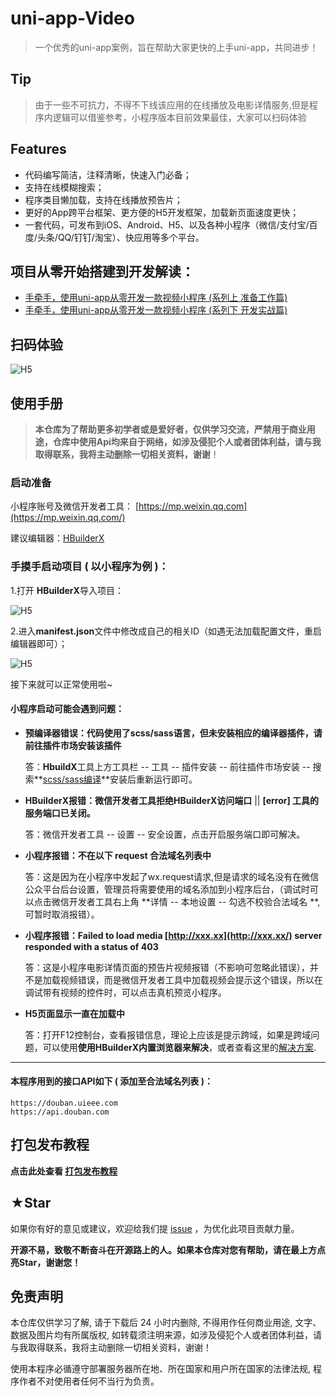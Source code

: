 # uni-app-Video

> 一个优秀的uni-app案例，旨在帮助大家更快的上手uni-app，共同进步！



## Tip

> 由于一些不可抗力，不得不下线该应用的在线播放及电影详情服务,但是程序内逻辑可以借鉴参考，小程序版本目前效果最佳，大家可以扫码体验

## Features

- 代码编写简洁，注释清晰，快速入门必备；
- 支持在线模糊搜索；
- 程序类目懒加载，支持在线播放预告片；
- 更好的App跨平台框架、更方便的H5开发框架，加载新页面速度更快；
- 一套代码，可发布到iOS、Android、H5、以及各种小程序（微信/支付宝/百度/头条/QQ/钉钉/淘宝）、快应用等多个平台。

## 项目从零开始搭建到开发解读：

- [手牵手，使用uni-app从零开发一款视频小程序 (系列上 准备工作篇)](https://juejin.im/post/6861595248104046600)
- [手牵手，使用uni-app从零开发一款视频小程序 (系列下 开发实战篇)](https://juejin.im/post/6861994621417979918)

## 扫码体验

![H5](https://gitee.com/tzlibai/tzImg/raw/master/2021-1-15/1610676167736-222.png)

## 使用手册

>  **本仓库为了帮助更多初学者或是爱好者，仅供学习交流，严禁用于商业用途，仓库中使用Api均来自于网络，如涉及侵犯个人或者团体利益，请与我取得联系，我将主动删除一切相关资料，谢谢**！

### 启动准备

 小程序账号及微信开发者工具： [https://mp.weixin.qq.com](https://mp.weixin.qq.com/)

 建议编辑器：[HBuilderX](https://www.dcloud.io/hbuilderx.html)

### 手摸手启动项目 ( 以小程序为例 )：

1.打开 **HBuilderX**导入项目：

![H5](https://gitee.com/tzlibai/tzImg/raw/master/2021-1-15/1610676513530-33png.png)

2.进入**manifest.json**文件中修改成自己的相关ID（如遇无法加载配置文件，重启编辑器即可）；

![H5](https://gitee.com/tzlibai/tzImg/raw/master/2021-1-15/1610676580789-1111.png)

接下来就可以正常使用啦~

#### 小程序启动可能会遇到问题：	

+ **预编译器错误：代码使用了scss/sass语言，但未安装相应的编译器插件，请前往插件市场安装该插件**

  答：**HbuildX**工具上方工具栏 -- 工具 -- 插件安装 -- 前往插件市场安装 --  搜索**[scss/sass编译](https://ext.dcloud.net.cn/plugin?id=2046)**安装后重新运行即可。

- **HBuilderX报错：微信开发者工具拒绝HBuilderX访问端口** || **[error] 工具的服务端口已关闭。**

  答：微信开发者工具 -- 设置 -- 安全设置，点击开启服务端口即可解决。

- **小程序报错：不在以下 request 合法域名列表中**

  答：这是因为在小程序中发起了wx.request请求,但是请求的域名没有在微信公众平台后台设置，管理员将需要使用的域名添加到小程序后台，（调试时可以点击微信开发者工具右上角 **详情 -- 本地设置 -- 勾选不校验合法域名 **,可暂时取消报错）。

- **小程序报错：Failed to load media [http://xxx.xx](http://xxx.xx/) server responded with a status of 403**

  答：这是小程序电影详情页面的预告片视频报错（不影响可忽略此错误），并不是加载视频错误，而是微信开发者工具中加载视频会提示这个错误，所以在调试带有视频的控件时，可以点击真机预览小程序。

- **H5页面显示一直在加载中**

  答：打开F12控制台，查看报错信息，理论上应该是提示跨域，如果是跨域问题，可以使用**使用HBuilderX内置浏览器来解决**，或者查看这里的[解决方案](https://juejin.cn/post/6844904063855755271).

------

#### 本程序用到的接口API如下 ( 添加至合法域名列表 )：

```
https://douban.uieee.com
https://api.douban.com
```

## 打包发布教程

 **点击此处查看 [打包发布教程](https://uniapp.dcloud.net.cn/quickstart?id=发布uni-app)**

## ★Star

如果你有好的意见或建议，欢迎给我们提 [issue](https://github.com/Tzlibai/uni-app-video/issues) ，为优化此项目贡献力量。

**开源不易，致敬不断奋斗在开源路上的人。如果本仓库对您有帮助，请在最上方点亮Star，谢谢您！**

## 免责声明

 本仓库仅供学习了解, 请于下载后 24 小时内删除, 不得用作任何商业用途, 文字、数据及图片均有所属版权, 如转载须注明来源，如涉及侵犯个人或者团体利益，请与我取得联系，我将主动删除一切相关资料，谢谢！

使用本程序必循遵守部署服务器所在地、所在国家和用户所在国家的法律法规, 程序作者不对使用者任何不当行为负责。
